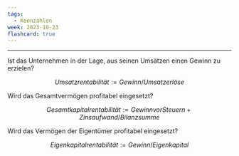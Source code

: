 ```yaml
---
tags:
  - Kennzahlen
week: 2023-10-23
flashcard: true
---
```

***

Ist das Unternehmen in der Lage, aus seinen Umsätzen einen Gewinn zu erzielen? 

$$
Umsatzrentabilität := Gewinn/Umsatzerlöse
$$

Wird das Gesamtvermögen profitabel eingesetzt?

$$
Gesamtkapitalrentabilität := Gewinn vor Steuern + Zinsaufwand / Bilanzsumme
$$

Wird das Vermögen der Eigentümer profitabel eingesetzt? 

$$
Eigenkapitalrentabilität := Gewinn/Eigenkapital
$$